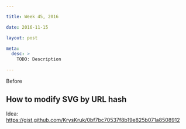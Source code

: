 ```yaml
---

title: Week 45, 2016

date: 2016-11-15

layout: post

meta:
  desc: >
    TODO: Description

---
```


Before

<excerpt/>


## How to modify SVG by URL hash

Idea: https://gist.github.com/KrysKruk/0bf7bc70537f8b19e825b071a8508912
